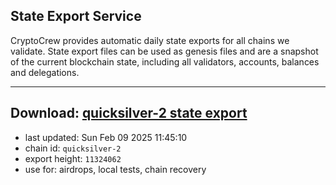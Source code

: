 ## State Export Service
CryptoCrew provides automatic daily state exports for all chains we validate. State export files can be used as genesis files and are a snapshot of the current blockchain state, including all validators, accounts, balances and delegations.

---
**Download: [quicksilver-2 state export](https://dl-eu2.ccvalidators.com/SERVICE/quicksilver/quicksilver-2_export_11324062.json)**
---

- last updated: Sun Feb 09 2025 11:45:10
- chain id: `quicksilver-2`
- export height: `11324062`
- use for: airdrops, local tests, chain recovery
